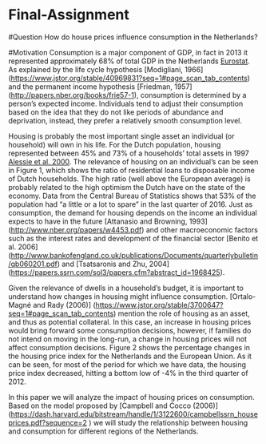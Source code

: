 # Final-Assignment

#Question
How do house prices influence consumption in the Netherlands?

#Motivation
Consumption is a major component of GDP, in fact in 2013 it represented approximately 68% of total GDP in the Netherlands [Eurostat](http://appsso.eurostat.ec.europa.eu/nui/show.do?dataset=nama_fcs_c&lang=en). As explained by the life cycle hypothesis [Modigliani, 1966] (https://www.jstor.org/stable/40969831?seq=1#page_scan_tab_contents) and the permanent income hypothesis [Friedman, 1957] (http://papers.nber.org/books/frie57-1), consumption is determined by a person’s expected income. Individuals tend to adjust their consumption based on the idea that they do not like periods of abundance and deprivation, instead, they prefer a relatively smooth consumption level. 

Housing is probably the most important single asset an individual (or household) will own in his life. For the Dutch population, housing represented between 45% and 73% of a households’ total assets in 1997 [Alessie et al. 2000](https://pure.uvt.nl/ws/files/535786/55.pdf). The relevance of housing on an individual’s can be seen in Figure 1, which shows the ratio of residential loans to disposable income of Dutch households. The high ratio (well above the European average) is probably related to the high optimism the Dutch have on the state of the economy. Data from the Central Bureau of Statistics shows that 53% of the population had “a little or a lot to spare” in the last quarter of 2016. Just as consumption, the demand for housing depends on the income an individual expects to have in the future [Attanasio and Browning, 1993] (http://www.nber.org/papers/w4453.pdf) and other macroeconomic factors such as the interest rates and development of the financial sector [Benito et al. 2006] (http://www.bankofengland.co.uk/publications/Documents/quarterlybulletin/qb060201.pdf)  and [Tsatsaronis and Zhu, 2004] (https://papers.ssrn.com/sol3/papers.cfm?abstract_id=1968425). 

Given the relevance of dwells in a household’s budget, it is important to understand how changes in housing might influence consumption. [Ortalo-Magné and Rady (2006)] (https://www.jstor.org/stable/3700647?seq=1#page_scan_tab_contents) mention the role of housing as an asset, and thus as potential collateral. In this case, an increase in housing prices would bring forward some consumption decisions, however, if families do not intend on moving in the long-run, a change in housing prices will not affect consumption decisions. Figure 2 shows the percentage changes in the housing price index for the Netherlands and the European Union. As it can be seen, for most of the period for which we have data, the housing price index decreased, hitting a bottom low of -4% in the third quarter of 2012. 

In this paper we will analyze the impact of housing prices on consumption. Based on the model proposed by [Campbell and Cocco (2006)] (https://dash.harvard.edu/bitstream/handle/1/3122600/campbellssrn_houseprices.pdf?sequence=2 ) we will study the relationship between housing and consumption for different regions of the Netherlands.
